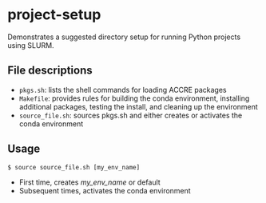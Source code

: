 # project-setup 
Demonstrates a suggested directory setup for running Python projects using 
SLURM.

## File descriptions 
* `pkgs.sh`: lists the shell commands for loading ACCRE packages
* `Makefile`: provides rules for building the conda environment, installing 
additional packages, testing the install, and cleaning up the environment
* `source_file.sh`: sources pkgs.sh and either creates or activates 
the conda environment

## Usage
`$ source source_file.sh [my_env_name]`
* First time, creates *my_env_name* or default
* Subsequent times, activates the conda environment
